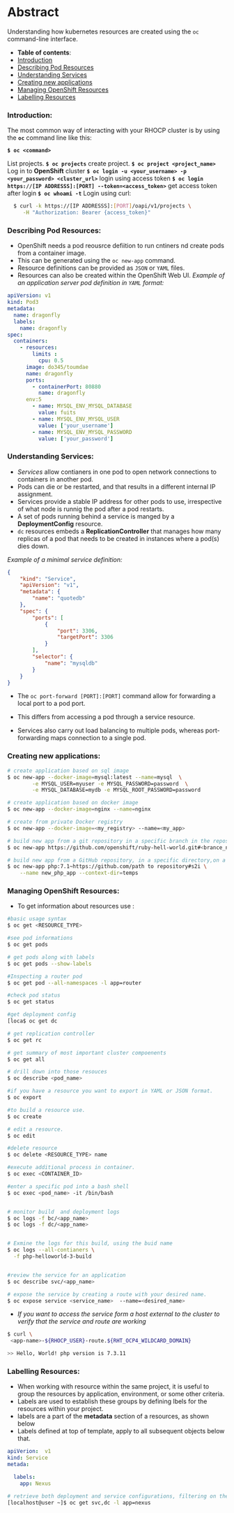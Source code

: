 
# Abstract

Understanding how kubernetes resources are created using the `oc` command-line interface.

-  **Table of contents**:
  - [Introduction](#introduction)
  - [Describing Pod Resources](#describing-pod-resources)
  - [Understanding Services](#understanding-services)
  - [Creating new applications](#creating-new-applications)
  - [Managing OpenShift Resources](#managing-openshift-resources)
  - [Labelling Resources](#labelling-resources)

### **Introduction:**

The most common way of interacting with your RHOCP cluster is by using the **`oc`** command line like this:

**`$ oc <command>`**  

List projects.
**`$ oc projects`**
create project.
**`$ oc project <project_name>`**
Log in to **OpenShift** cluster
**`$ oc login -u <your_username> -p <your_password> <cluster_url>`**
login using access token
**`$ oc login https://[IP ADDRESSS]:[PORT] --token=<access_token>`**
get access token after login
**`$ oc whoami -t`**
Login using curl:
```bash
  $ curl -k https://[IP ADDRESSS]:[PORT]/oapi/v1/projects \
     -H "Authorization: Bearer {access_token}"
```
### **Describing Pod Resources:**
- OpenShift needs a pod reousrce defiition to run cntiners nd create pods from a container image.
- This can be generated using the `oc new-app` command.
- Resource definitions can be provided as `JSON` or `YAML` files.
- Resources can also be created within the OpenShift Web UI.
*Example of an application server pod definition in `YAML` format:*
```yaml
apiVersion: v1
kind: Pod3
metadata:
  name: dragonfly
  labels:
    name: dragonfly
spec:
  containers:
    - resources:
        limits :
          cpu: 0.5
      image: do345/toumdae
      name: dragonfly
      ports:
        - containerPort: 80880
          name: dragonfly
      env:5
        - name: MYSQL_ENV_MYSQL_DATABASE
          value: fuits
        - name: MYSQL_ENV_MYSQL_USER
          value: ['your_username']
        - name: MYSQL_ENV_MYSQL_PASSWORD
          value: ['your_password']
```
### **Understanding Services:**
- *Services* allow contianers in one pod to open network connections to containers in another pod.
- Pods can die or be restarted, and that results in a different internal IP assignment.
- Services provide a stable IP address for other pods to use, irrespective of what node is runnig the pod after a pod restarts.
- A set of pods running behind a service is manged by a **DeploymentConfig** resource.
- `dc` resources embeds a **ReplicationController** that manages how many replicas of a pod that needs to be created in instances where a pod(s) dies down.

*Example of a minimal service definition:*

```json
{
    "kind": "Service", 
    "apiVersion": "v1",
    "metadata": {
        "name": "quotedb" 
    },
    "spec": {
        "ports": [ 
            {
                "port": 3306,
                "targetPort": 3306
            }
        ],
        "selector": {
            "name": "mysqldb" 
        }
    }
}
```

- The `oc port-forward [PORT]:[PORT]` command allow for forwarding a local port to a pod port.

- This differs from accessing a pod through a service resource.
- Services also carry out load balancing to multiple pods, whereas port-forwarding maps connection to a single pod.

### Creating new applications:

```bash
# create application based on sql image
$ oc new-app --docker-image=mysql:latest --name=mysql  \
        -e MYSQL_USER=myuser -e MYSQL_PASSWORD=password  \
        -e MYSQL_DATABASE=mydb -e MYSQL_ROOT_PASSWORD=password

# create application based on docker image
$ oc new-app --docker-image=nginx --name=nginx

# create from private Docker registry
$ oc new-app --docker-image=<my_registry> --name=<my_app>

# build new app from a git repository in a specific branch in the repository 
$ oc new-app https://github.com/openshift/ruby-hell-world.git#<brance_name> 

# build new app from a GitHub repository, in a specific directory,on a specific brance based on a PHP image.
$ oc new-app php:7.1~https://github.com/path to repository#s2i \
    --name new_php_app --context-dir=temps   
```

### Managing OpenShift Resources:
- To get information about resources use :

```bash
#basic usage syntax
$ oc get <RESOURCE_TYPE>

#see pod informations
$ oc get pods

# get pods along with labels 
$ oc get pods --show-labels

#Inspecting a router pod
$ oc get pod --all-namespaces -l app=router

#check pod status
$ oc get status

#get deployment config
[loca$ oc get dc

# get replication controller
$ oc get rc

# get summary of most important cluster compoenents
$ oc get all 

# drill down into those resouces
$ oc describe <pod_name>

#if you have a resource you want to export in YAML or JSON format.
$ oc export

#to build a resource use.
$ oc create 

# edit a resource.
$ oc edit

#delete resource
$ oc delete <RESOURCE_TYPE> name

#execute additional process in container.
$ oc exec <CONTAINER_ID>

#enter a specific pod into a bash shell
$ oc exec <pod_name> -it /bin/bash


# monitor build  and deployment logs
$ oc logs -f bc/<app_name>
$ oc logs -f dc/<app_name>


# Exmine the logs for this build, using the buid name
$ oc logs --all-contianers \
  -f php-helloworld-3-build


#review the service for an application
$ oc describe svc/<app_name>

# expose the service by creating a route with your desired name.
$ oc expose service <service_name>  --name=<desired_name>


```
  - *If you want to access the service form a host external to the cluster to verify that the service and route are working*

  ```bash
$ curl \
   <app-name>-${RHOCP_USER}-route.${RHT_OCP4_WILDCARD_DOMAIN}

>> Hello, World! php version is 7.3.11
  ```

### **Labelling Resources:**

- When working with resource within the same project, it is useful to group the resources by application, environment, or some other criteria.
- Labels are used to establish these groups by defining lbels for the resources within your project.
- labels are a part of the **metadata** section of a resources, as shown below
- Labels defined at top of template, apply to all subsequent objects below that.

```yaml
apiVerion:  v1
kind: Service
metada:

  labels:
    app: Nexus
```

```bash
# retrieve both deployment and service configurations, filtering on the app-nexus label
[localhost@user ~]$ oc get svc,dc -l app=nexus
```



